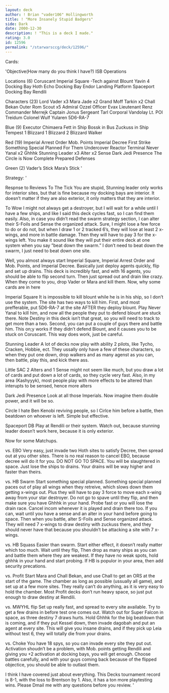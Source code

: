 ```yaml
---
layout: deck
author: ! Brian "vader106" Hollingworth
title: ! "More Insanely Stupid Badgers"
side: Dark
date: 2000-12-30
description: ! "This is a deck I made."
rating: 3.0
id: 12596
permalink: "/starwarsccg/deck/12596/"
---
```

Cards: 

'Objective(How many do you think I have?)
ISB Operations

Locations (6)
Coruscant Imperial Square -Tech against Blount
Yavin 4 Docking Bay
Hoth Echo Docking Bay
Endor Landing Platform
Spaceport Docking Bay
Rendili

Characters (23)
Lord Vader x3
Mara Jade x2
Grand Moff Tarkin x2
Chall Bekan
Outer Rom Scout x5
Admiral Ozzel
Officer Evax
Lieutenant Renz
Commander Merrejk
Captain Jonus
Sergeant Tarl
Corporal Vandolay
Lt. POl Treidum
Colonel Wulf Yularen
5D6-RA-7

Blue (9)
Executor
Chimaera
Fett in Ship
Bossk in Bus
Zuckuss in Ship
Tempest 1
Blizzard 1
Blizzard 2
Blizzard Walker

Red (19)
Imperial Arrest Order
Mob. Points
Imperial Decree
First Strike
Something Special Planned For Them
Undercover
Reactor Terminal
Never Yanal x2
Ghhhk
Stunning Leader x3
Alter x2
Sense
Dark Jedi Presence
The Circle is Now Complete
Prepared Defenses

Green (2)
Vader’s Stick
Mara’s Stick
'

Strategy: '

Respnse to Reviews
To The Tick You are stupid, Stunning leader only works for interior sites, but that is fine because my docking bays are interior. It doesn’t matter if they are also exterior, it only matters that they are interior.

To Wow I might not always get a destroyer, but I will wait for a while until I have a few ships, and like I said this deck cycles fast, so I can find them easily. Also, in case you didn’t read the swarm strategy section, I can alter their S-Foils and Sense the organized attack.  Sure, I might lose a few force to do or do not, but when I draw 1 or 2 tracked 6’s, they will lose at least 2 x-wings, and more in battle damage. Then they will have to pay 3 for the x-wings left. You make it sound like they will put their entire deck at one system when you say ”beat down the swarm.” I don’t need to beat down the swarm, I just need to beat down one site.

Well, you almost always start Imperial Square, Imperial Arrest Order and Mob. Points, and Imperial Decree. Basically just deploy agents quickly, flip and set up drains.  This deck is incredibly fast, and with 16 agents, you should be able to flip second turn.  Then just spread out and drain like crazy. When they come to you, drop Vader or Mara and kill them. Now, why some cards are in here

Imperial Square It is impossible to kill blount while he is in his ship, so I don’t use the system.  The site has two ways to kill him.	First, and most prefferable, put 5D6-RA-7 at the site AFTER they deploy blount. Play Never Yanal to kill him, and now all the people they put to defend blount are stuck there. Note Destiny in this deck isn’t that great, so you will need to track to get more than a two. Second, you can put a couple of guys there and battle him.  This on;y works if they didn’t defend Blount, and it causes you to be stuck on Coruscant.  This way does work, just be careful.

Stunning Leader A lot of decks now play with ability 2 pilots, like Tycho, Cracken, Hobbie, ect.  They ussally only have a few of these characters, so when they put one down, drop walkers and as many agenst as you can, then
battle, play this, and kick there ass.

Little SAC 2 Alters and 1 Sense might not seem like much, but you draw a lot of cards and put down a lot of cards, so they cycle very fast. Also, in my area (Kashyyyk), most people play with more effects to be altered than interupts to be sensed, hence more alters

Dark Jedi Presence Look at all those Imperials.  Now imagine them double power, and it will be so.

Circle I hate Ben Kenobi reviving people, so I Cirlce him before a battle, then beatdown on whoever is left. Simple but effective.

Spaceport DB Play at Rendili or their system.	Watch out, because stunning leader doesn’t work here, because it is only exterior.

Now for some Matchups.

vs. EBO Very easy, just invade two Hoth sites to satisfy Decree, then spread out at you other sites.  There is no real reason to cancel EBO, because decree will do it for you.  DO NOT GO TO SPACE.  You will be slaughtered in space. Just lose the ships to drains. Your drains will be way higher and faster than theirs.

vs. HB Swarm Start  something special planned. Something special planned paces out of play all wings when they retreive, which slows down them getting x-wings out. Plus they will have to pay 3 force to move each x-wing away from your star destroyer. Do not go to spave until they flip, and then make sure you have Ghhhk in your hand.	Probe fast or you will lose the  drain race.  Cancel incom whenever it is played and drain there too. If you can, wait until you have a sense and an alter in your hand before going to space. Then when you battle, alter S-Foils and Sense organized attack. They will need 7 x-wings to draw destiny with zuckuss there, and they should never have that because you shouldn’t be attacking a site with 7 x-wings.

vs. HB Squass Easier than swarm. Start either effect, it doesn’t really matter which too much. Wait until they flip, Then drop as many ships as you can and battle them where they are weakest.	If they have no weak spots, hold ghhhk in your hand and start probing. If HB is populor in your area, then add security precations.

vs. Profit Start Mara and Chall Bekan, and use Chall to get an ORS at the start of the game. The chamber as long as possible (ussually all game), and set up at a few more sites.  They really can’t do anything, as it is very easy to hold the chamber.  Most Profit decks don’t run heavy space, so just put enough to draw destiny at Rendili.

vs. MWYHL flip Set up really fast, and spread to every site available. Try to get a few drains in before test one comes out. Watch out for Super Falcon in space, as three destiny 7 draws hurts. Hold Ghhhk for the big beatdown that is coming, and if they put Kessel down, then invade dagobah and put an agent at every site.  This will give you insane drains, and if they pick up Leia without test 6, they will totally die from your drains.

vs. Choke You have 18 spys, so you can invade every site they put out.  Activation shoudn’t be a problem, with Mob. points getting Rendili and giving you +2 activation at docking bays, you will get enough.  Choose battles carefully, and with your guys coming back because of the flipped objectice, you should be able to outlast them.

I think I have covered just about everything. This Decks tournament record is 8-1, with the loss to Brentson by 1. Also, it has a ton more playtesting wins. Please Dmail me with any questions before you review.
'
